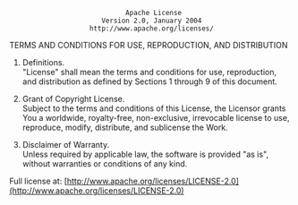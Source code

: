                                  Apache License  
                           Version 2.0, January 2004  
                        http://www.apache.org/licenses/  

TERMS AND CONDITIONS FOR USE, REPRODUCTION, AND DISTRIBUTION  

1. Definitions.  
   "License" shall mean the terms and conditions for use, reproduction, and distribution as defined by Sections 1 through 9 of this document.  

2. Grant of Copyright License.  
   Subject to the terms and conditions of this License, the Licensor grants You a worldwide, royalty-free, non-exclusive, irrevocable license to use, reproduce, modify, distribute, and sublicense the Work.  

3. Disclaimer of Warranty.  
   Unless required by applicable law, the software is provided "as is", without warranties or conditions of any kind.  

Full license at: [http://www.apache.org/licenses/LICENSE-2.0](http://www.apache.org/licenses/LICENSE-2.0)

